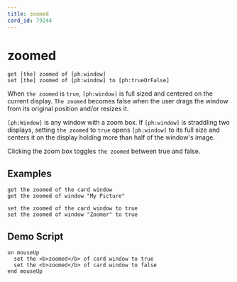 ```yaml
---
title: zoomed
card_id: 79244
---
```


# zoomed

```
get [the] zoomed of [ph:window]
set [the] zoomed of [ph:window] to [ph:trueOrFalse]
```

When `the zoomed` is `true`, `[ph:window]` is full sized and centered on the current display. `The zoomed` becomes false when the user drags the window from its original position and/or resizes it.

`[ph:Window]` is any window with a zoom box.  If `[ph:window]` is straddling two displays, setting `the zoomed` to `true` opens `[ph:window]` to its full size and centers it on the display holding more than half  of the window's image.

Clicking the zoom box toggles `the zoomed` between true and false.

## Examples

```
get the zoomed of the card window
get the zoomed of window "My Picture"

set the zoomed of the card window to true
set the zoomed of window "Zoomer" to true
```

## Demo Script

```
on mouseUp
  set the <b>zoomed</b> of card window to true
  set the <b>zoomed</b> of card window to false
end mouseUp
```
